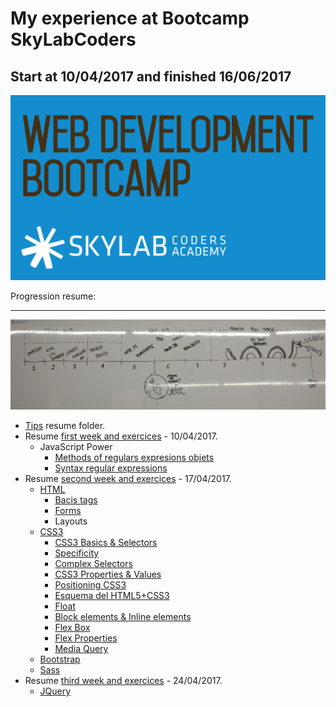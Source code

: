 



# My experience at Bootcamp SkyLabCoders

## Start at 10/04/2017 and finished 16/06/2017

![Bootcamp_logo.png](img/Bootcamp_logo.png)

Progression resume:

---

![timeline](img/timeline.png)

-   [Tips](Tips) resume folder.
-   Resume [first week and exercices](https://github.com/tonimg/Course/tree/master/01%20Semana) - 10/04/2017.
    +   JavaScript Power
        *   [Methods of regulars expresions objets](https://github.com/tonimg/Course/blob/master/02%20Semana/Readme%2017.04.md#methods-of-the-regexp-objects)
        *   [Syntax regular expressions](https://github.com/tonimg/Course/blob/master/02%20Semana/Readme%2017.04.md#syntax-regular-expression)
-   Resume [second week and exercices](https://github.com/tonimg/Course/tree/master/02%20Semana) - 17/04/2017.
    +   [HTML](https://github.com/tonimg/Course/blob/master/02%20Semana/Readme%2017.04.md#html)
        *   [Bacis tags](https://github.com/tonimg/Course/blob/master/02%20Semana/Readme%2017.04.md#diferentes-tags-de-un-html-5)
        *   [Forms](https://github.com/tonimg/Course/blob/master/02%20Semana/Readme%2017.04.md#creación-formularios)
        *   Layouts
    +   [CSS3](https://github.com/tonimg/Course/blob/master/02%20Semana/Readme%2018.04.md#css3)
        *   [CSS3 Basics & Selectors](https://github.com/tonimg/Course/blob/master/02%20Semana/Readme%2018.04.md#css3-basics--selectors)
        *   [Specificity](https://github.com/tonimg/Course/blob/master/02%20Semana/Readme%2018.04.md#specificity)
        *   [Complex Selectors](https://github.com/tonimg/Course/blob/master/02%20Semana/Readme%2018.04.md#complex-selectors)
        *   [CSS3 Properties & Values](https://github.com/tonimg/Course/blob/master/02%20Semana/Readme%2018.04.md#css3-properties--values)
        *   [Positioning CSS3](https://github.com/tonimg/Course/blob/master/02%20Semana/Readme%2018.04.md#css3-positioning)
        *   [Esquema del HTML5+CSS3](https://github.com/tonimg/Course/blob/master/02%20Semana/Readme%2018.04.md#esquema-del-html5css3)
        *   [Float](https://github.com/tonimg/Course/blob/master/02%20Semana/Readme%2018.04.md#float)
        *   [Block elements & Inline elements](https://github.com/tonimg/Course/blob/master/02%20Semana/Readme%2019.04.md#block-elements-and-inline-elements)
        *   [Flex Box](https://github.com/tonimg/Course/blob/master/02%20Semana/Readme%2019.04.md#flex-box)
        *   [Flex Properties](https://github.com/tonimg/Course/blob/master/02%20Semana/Readme%2019.04.md#flex-property)
        *   [Media Query](https://github.com/tonimg/Course/blob/master/02%20Semana/Readme%2019.04.md#css3-mediaquery)
    *   [Bootstrap](https://github.com/tonimg/Course/blob/master/02%20Semana/Readme%2020.04.md)
    *   [Sass](https://github.com/tonimg/Course/blob/master/02%20Semana/Readme%2021.04.md#sass)
-   Resume [third week and exercices](https://github.com/tonimg/Course/tree/master/03%20Semana) - 24/04/2017.
    -  [JQuery](https://github.com/tonimg/Course/blob/master/03%20Semana/Readme%2024.04.md#jquery)

